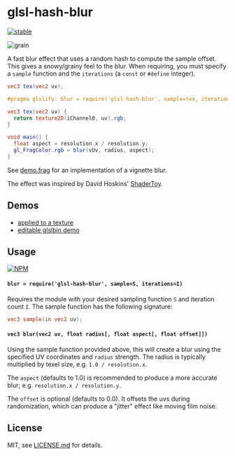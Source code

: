 # glsl-hash-blur

[![stable](http://badges.github.io/stability-badges/dist/stable.svg)](http://github.com/badges/stability-badges)

![grain](http://i.imgur.com/uTGaC5t.jpg?1)

A fast blur effect that uses a random hash to compute the sample offset. This gives a snowy/grainy feel to the blur. When requiring, you must specify a `sample` function and the `iterations` (a `const` or `#define` integer).

```glsl
vec3 tex(vec2 uv);

#pragma glslify: blur = require('glsl-hash-blur', sample=tex, iterations=20)

vec3 tex(vec2 uv) {
  return texture2D(iChannel0, uv).rgb;
}

void main() {
  float aspect = resolution.x / resolution.y;
  gl_FragColor.rgb = blur(vUv, radius, aspect);
}
```

See [demo.frag](demo.frag) for an implementation of a vignette blur.

The effect was inspired by David Hoskins' [ShaderToy](https://www.shadertoy.com/view/XdjSRw).

## Demos

- [applied to a texture]() 
- [editable glslbin demo](http://glslb.in/s/c1a93844)

## Usage

[![NPM](https://nodei.co/npm/glsl-hash-blur.png)](https://www.npmjs.com/package/glsl-hash-blur)

#### `blur = require('glsl-hash-blur', sample=S, iterations=I)`

Requires the module with your desired sampling function `S` and iteration count `I`. The sample function has the following signature:

```glsl
vec3 sample(in vec2 uv);
```

#### `vec3 blur(vec2 uv, float radius[, float aspect[, float offset]])`

Using the sample function provided above, this will create a blur using the specified UV coordinates and `radius` strength. The radius is typically multiplied by texel size, e.g. `1.0 / resolution.x`. 

The `aspect` (defaults to 1.0) is recommended to produce a more accurate blur; e.g. `resolution.x / resolution.y`. 

The `offset` is optional (defaults to 0.0). It offsets the uvs during randomization, which can produce a "jitter" effect like moving film noise. 

## License

MIT, see [LICENSE.md](http://github.com/mattdesl/glsl-hash-blur/blob/master/LICENSE.md) for details.
